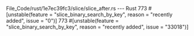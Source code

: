 File_Code/rust/1e7ec39fc3/slice/slice_after.rs --- Rust
773     #[unstable(feature = "slice_binary_search_by_key", reason = "recently added", issue = "0")]                                                          773     #[unstable(feature = "slice_binary_search_by_key", reason = "recently added", issue = "33018")]

